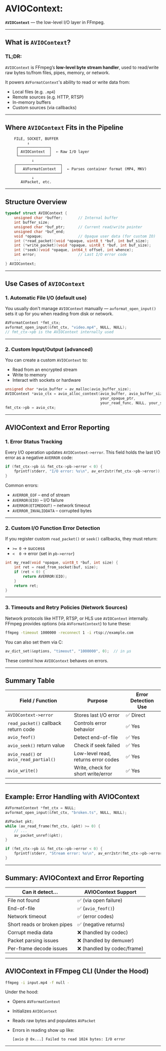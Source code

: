 # AVIOContext:


**`AVIOContext`** — the low-level I/O layer in FFmpeg.

---

## What is `AVIOContext`?

### TL;DR:

`AVIOContext` is FFmpeg’s **low-level byte stream handler**, used to read/write raw bytes to/from files, 
pipes, memory, or network.

It powers `AVFormatContext`'s ability to read or write data from:

* Local files (e.g. `.mp4`)
* Remote sources (e.g. HTTP, RTSP)
* In-memory buffers
* Custom sources (via callbacks)

---

## Where `AVIOContext` Fits in the Pipeline

```text
    FILE, SOCKET, BUFFER
          ↓
     ┌──────────────┐
     │ AVIOContext  │  ← Raw I/O layer
     └──────────────┘
            ↓
    ┌────────────────────┐
    │   AVFormatContext  │  ← Parses container format (MP4, MKV)
    └────────────────────┘
            ↓
       AVPacket, etc.
```

---

## Structure Overview

```c
typedef struct AVIOContext {
    unsigned char *buffer;       // Internal buffer
    int buffer_size;
    unsigned char *buf_ptr;      // Current read/write pointer
    unsigned char *buf_end;
    void *opaque;                // Opaque user data (for custom IO)
    int (*read_packet)(void *opaque, uint8_t *buf, int buf_size);
    int (*write_packet)(void *opaque, uint8_t *buf, int buf_size);
    int (*seek)(void *opaque, int64_t offset, int whence);
    int error;                   // Last I/O error code
    ...
} AVIOContext;
```

---

## Use Cases of `AVIOContext`

### 1. **Automatic File I/O (default use)**

You usually don't manage `AVIOContext` manually — `avformat_open_input()` sets it up for you when reading 
from disk or network.

```c
AVFormatContext *fmt_ctx;
avformat_open_input(&fmt_ctx, "video.mp4", NULL, NULL);
// fmt_ctx->pb is the AVIOContext internally used
```

---

### 2. **Custom Input/Output (advanced)**

You can create a custom `AVIOContext` to:

* Read from an encrypted stream
* Write to memory
* Interact with sockets or hardware

```c
unsigned char *avio_buffer = av_malloc(avio_buffer_size);
AVIOContext *avio_ctx = avio_alloc_context(avio_buffer, avio_buffer_size, 0,
                                           your_opaque_ptr,
                                           your_read_func, NULL, your_seek_func);
fmt_ctx->pb = avio_ctx;
```

---

## AVIOContext and Error Reporting

### 1. **Error Status Tracking**

Every I/O operation updates `AVIOContext->error`. This field holds the last I/O error as a negative `AVERROR` code:

```c
if (fmt_ctx->pb && fmt_ctx->pb->error < 0) {
    fprintf(stderr, "I/O error: %s\n", av_err2str(fmt_ctx->pb->error));
}
```

Common errors:

* `AVERROR_EOF` – end of stream
* `AVERROR(EIO)` – I/O failure
* `AVERROR(ETIMEDOUT)` – network timeout
* `AVERROR_INVALIDDATA` – corrupted bytes

---

### 2. **Custom I/O Function Error Detection**

If you register custom `read_packet()` or `seek()` callbacks, they must return:

* `>= 0` → success
* `<  0` → error (set in `pb->error`)

```c
int my_read(void *opaque, uint8_t *buf, int size) {
    int ret = read_from_socket(buf, size);
    if (ret < 0) {
        return AVERROR(EIO);
    }
    return ret;
}
```

---

### 3. **Timeouts and Retry Policies (Network Sources)**

Network protocols like HTTP, RTSP, or HLS use `AVIOContext` internally. FFmpeg provides options (via `AVFormatContext`) to tune these:

```bash
ffmpeg -timeout 1000000 -reconnect 1 -i rtsp://example.com
```

You can also set them via C:

```c
av_dict_set(&options, "timeout", "1000000", 0);  // in µs
```

These control how `AVIOContext` behaves on errors.

---

## Summary Table

| Field / Function                       | Purpose                             | Error Detection Use |
| -------------------------------------- | ----------------------------------- | ------------------- |
| `AVIOContext->error`                   | Stores last I/O error               | ✅ Direct            |
| `read_packet()` callback return code   | Controls error behavior             | ✅ Yes               |
| `avio_feof()`                          | Detect end-of-file                  | ✅ Yes               |
| `avio_seek()` return value             | Check if seek failed                | ✅ Yes               |
| `avio_read()` or `avio_read_partial()` | Low-level read, returns error codes | ✅ Yes               |
| `avio_write()`                         | Write, check for short write/error  | ✅ Yes               |

---

## Example: Error Handling with AVIOContext

```c
AVFormatContext *fmt_ctx = NULL;
avformat_open_input(&fmt_ctx, "broken.ts", NULL, NULL);

AVPacket pkt;
while (av_read_frame(fmt_ctx, &pkt) >= 0) {
    // ...
    av_packet_unref(&pkt);
}

if (fmt_ctx->pb && fmt_ctx->pb->error < 0) {
    fprintf(stderr, "Stream error: %s\n", av_err2str(fmt_ctx->pb->error));
}
```

---

## Summary: AVIOContext and Error Reporting

| Can it detect…              | AVIOContext Support        |
| --------------------------- | -------------------------- |
| File not found              | ✅ (via open failure)       |
| End-of-file                 | ✅ (`avio_feof()`)          |
| Network timeout             | ✅ (error codes)            |
| Short reads or broken pipes | ✅ (negative returns)       |
| Corrupt media data          | ❌ (handled by codec)       |
| Packet parsing issues       | ❌ (handled by demuxer)     |
| Per-frame decode issues     | ❌ (handled by codec/frame) |

---

## AVIOContext in FFmpeg CLI (Under the Hood)

```bash
ffmpeg -i input.mp4 -f null -
```

Under the hood:

* Opens `AVFormatContext`
* Initializes `AVIOContext`
* Reads raw bytes and populates `AVPacket`
* Errors in reading show up like:

  ```
  [avio @ 0x...] Failed to read 1024 bytes: I/O error
  ```
---
